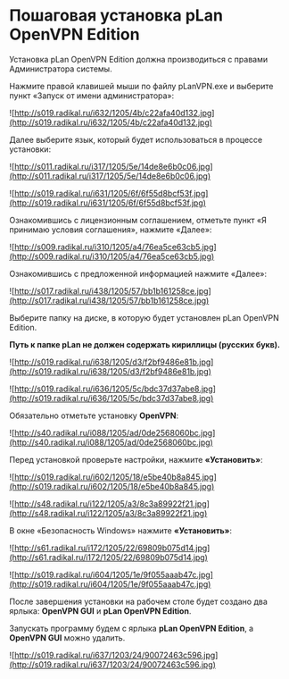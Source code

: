# Пошаговая установка pLan OpenVPN Edition #

Установка pLan OpenVPN Edition должна производиться с правами Администратора системы.

Нажмите правой клавишей мыши по файлу pLanVPN.exe и выберите пункт «Запуск от имени администратора»:

![http://s019.radikal.ru/i632/1205/4b/c22afa40d132.jpg](http://s019.radikal.ru/i632/1205/4b/c22afa40d132.jpg)

Далее выберите язык, который будет использоваться в процессе установки:

![http://s011.radikal.ru/i317/1205/5e/14de8e6b0c06.jpg](http://s011.radikal.ru/i317/1205/5e/14de8e6b0c06.jpg)

![http://s019.radikal.ru/i631/1205/6f/6f55d8bcf53f.jpg](http://s019.radikal.ru/i631/1205/6f/6f55d8bcf53f.jpg)

Ознакомившись c лицензионным соглашением, отметьте пункт «Я принимаю условия соглашения», нажмите «Далее»:

![http://s009.radikal.ru/i310/1205/a4/76ea5ce63cb5.jpg](http://s009.radikal.ru/i310/1205/a4/76ea5ce63cb5.jpg)

Ознакомившись с предложенной информацией нажмите «Далее»:

![http://s017.radikal.ru/i438/1205/57/bb1b161258ce.jpg](http://s017.radikal.ru/i438/1205/57/bb1b161258ce.jpg)

Выберите папку на диске, в которую будет установлен pLan OpenVPN Edition.

**Путь к папке pLan не должен содержать кириллицы (русских букв).**

![http://s019.radikal.ru/i638/1205/d3/f2bf9486e81b.jpg](http://s019.radikal.ru/i638/1205/d3/f2bf9486e81b.jpg)

![http://s019.radikal.ru/i636/1205/5c/bdc37d37abe8.jpg](http://s019.radikal.ru/i636/1205/5c/bdc37d37abe8.jpg)

Обязательно отметьте установку **OpenVPN**:

![http://s40.radikal.ru/i088/1205/ad/0de2568060bc.jpg](http://s40.radikal.ru/i088/1205/ad/0de2568060bc.jpg)

Перед установкой проверьте настройки, нажмите **«Установить»**:

![http://s019.radikal.ru/i602/1205/18/e5be40b8a845.jpg](http://s019.radikal.ru/i602/1205/18/e5be40b8a845.jpg)

![http://s48.radikal.ru/i122/1205/a3/8c3a89922f21.jpg](http://s48.radikal.ru/i122/1205/a3/8c3a89922f21.jpg)

В окне «Безопасность Windows» нажмите **«Установить»**:

![http://s61.radikal.ru/i172/1205/22/69809b075d14.jpg](http://s61.radikal.ru/i172/1205/22/69809b075d14.jpg)

![http://s019.radikal.ru/i604/1205/1e/9f055aaab47c.jpg](http://s019.radikal.ru/i604/1205/1e/9f055aaab47c.jpg)

После завершения установки на рабочем столе будет создано два ярлыка: **OpenVPN GUI** и **pLan OpenVPN Edition**.

Запускать программу будем с ярлыка **pLan OpenVPN Edition**, а **OpenVPN GUI** можно удалить.

![http://s019.radikal.ru/i637/1203/24/90072463c596.jpg](http://s019.radikal.ru/i637/1203/24/90072463c596.jpg)